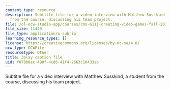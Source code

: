 ```yaml
---
content_type: resource
description: Subtitle file for a video interview with Matthew Susskind, a student
  from the course, discussing his team project.
file: /ol-ocw-studio-app/courses/cms-611j-creating-video-games-fall-2014/f078b8ec490f4c8641f42663c10433ab_uX-D5Q_5v4A.srt
file_size: 11440
file_type: application/x-subrip
learning_resource_types: []
license: https://creativecommons.org/licenses/by-nc-sa/4.0/
ocw_type: OCWFile
resourcetype: Other
title: 3play caption file
uid: f078b8ec-490f-4c86-41f4-2663c10433ab
---
```

Subtitle file for a video interview with Matthew Susskind, a student from the course, discussing his team project.